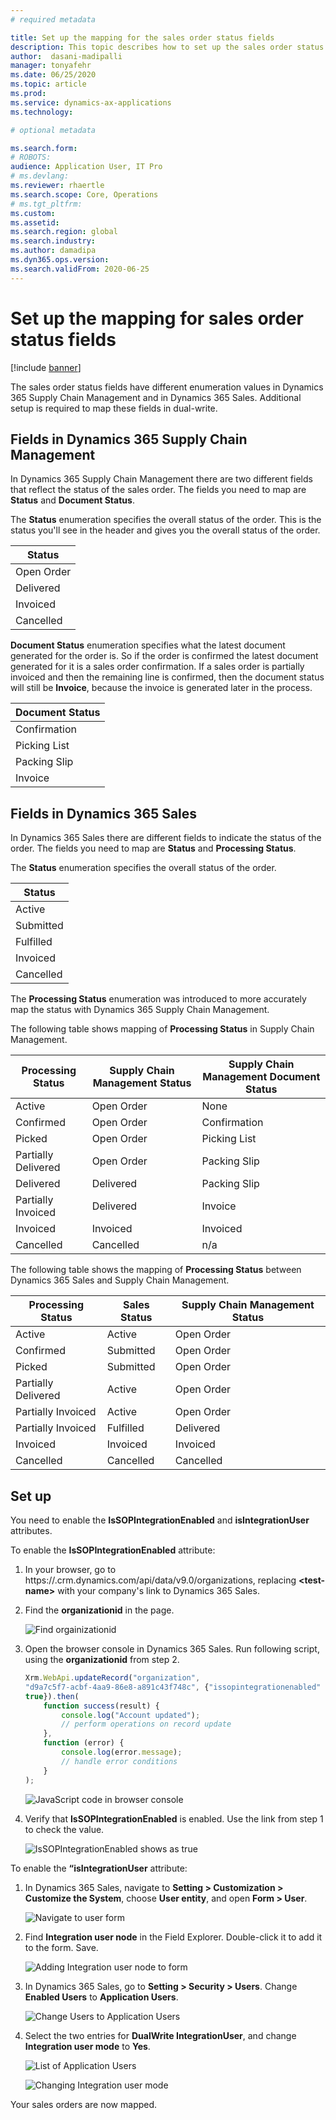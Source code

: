 ```yaml
---
# required metadata

title: Set up the mapping for the sales order status fields
description: This topic describes how to set up the sales order status fields for dual-write.
author:  dasani-madipalli
manager: tonyafehr
ms.date: 06/25/2020
ms.topic: article
ms.prod: 
ms.service: dynamics-ax-applications
ms.technology: 

# optional metadata

ms.search.form: 
# ROBOTS: 
audience: Application User, IT Pro
# ms.devlang: 
ms.reviewer: rhaertle
ms.search.scope: Core, Operations
# ms.tgt_pltfrm: 
ms.custom: 
ms.assetid: 
ms.search.region: global
ms.search.industry: 
ms.author: damadipa
ms.dyn365.ops.version: 
ms.search.validFrom: 2020-06-25
---
```


# Set up the mapping for sales order status fields

[!include [banner](../../includes/banner.md)]

The sales order status fields have different enumeration values in Dynamics 365 Supply Chain Management and in Dynamics 365 Sales. Additional setup is required to map these fields in dual-write.

## Fields in Dynamics 365 Supply Chain Management

In Dynamics 365 Supply Chain Management there are two different fields that reflect the status of the sales order. The fields you need to map are **Status** and **Document Status**.

The **Status** enumeration specifies the overall status of the order. This is the status you'll see in the header and gives you the overall status of the order.

| Status |
| ----------------------- |
| Open Order              |
| Delivered               |
| Invoiced                |
| Cancelled               |

**Document Status** enumeration specifies what the latest document generated for the order is. So if the order is confirmed the latest document generated for it is a sales order confirmation. If a sales order is partially invoiced and then the remaining line is confirmed, then the document status will still be **Invoice**, because the invoice is generated later in the process.

| Document Status |
| -------------------------------- |
| Confirmation                     |
| Picking List                     |
| Packing Slip                     |
| Invoice                          |

## Fields in Dynamics 365 Sales

In Dynamics 365 Sales there are different fields to indicate the status of the order. The fields you need to map are **Status** and **Processing Status**.

The **Status** enumeration specifies the overall status of the order.

| Status |
| ----------------------- |
| Active                  |
| Submitted               |
| Fulfilled               |
| Invoiced                |
| Cancelled               |

The **Processing Status** enumeration was introduced to more accurately map the status with Dynamics 365 Supply Chain Management.

The following table shows mapping of **Processing Status** in Supply Chain Management.

| Processing Status | Supply Chain Management Status | Supply Chain Management Document Status |
| --------------------------- | -------------- | ----------------------- |
| Active                      | Open Order     | None                    |
| Confirmed                   | Open Order     | Confirmation            |
| Picked                      | Open Order     | Picking List            |
| Partially Delivered         | Open Order     | Packing Slip            |
| Delivered                   | Delivered      | Packing Slip            |
| Partially Invoiced          | Delivered      | Invoice                 |
| Invoiced                    | Invoiced       | Invoiced                |
| Cancelled                   | Cancelled      | n/a                     |

The following table shows the mapping of **Processing Status** between Dynamics 365 Sales and Supply Chain Management.

| Processing Status | Sales Status | Supply Chain Management Status |
| --------------------- | ------------- | --------------- |
| Active                | Active        | Open Order      |
| Confirmed             | Submitted     | Open Order      |
| Picked                | Submitted     | Open Order      |
| Partially Delivered   | Active        | Open Order      |
| Partially Invoiced    | Active        | Open Order      |
| Partially Invoiced    | Fulfilled     | Delivered       |
| Invoiced              | Invoiced      | Invoiced        |
| Cancelled             | Cancelled     | Cancelled       |

## Set up

You need to enable the **IsSOPIntegrationEnabled** and **isIntegrationUser** attributes.

To enable the **IsSOPIntegrationEnabled** attribute:

1. In your browser, go to https://<test-name>.crm.dynamics.com/api/data/v9.0/organizations, replacing **\<test-name\>** with your company's link to Dynamics 365 Sales. 

2. Find the **organizationid** in the page.

    ![Find orgainizationid](media/sales-map-orgid.png)

3. Open the browser console in Dynamics 365 Sales. Run following script, using the **organizationid** from step 2.

    ```javascript
    Xrm.WebApi.updateRecord("organization",
    "d9a7c5f7-acbf-4aa9-86e8-a891c43f748c", {"issopintegrationenabled" :
    true}).then(
        function success(result) {
            console.log("Account updated");
            // perform operations on record update
        },
        function (error) {
            console.log(error.message);
            // handle error conditions
        }
    );
    ```

    ![JavaScript code in browser console](media/sales-map-script.png)

4. Verify that **IsSOPIntegrationEnabled** is enabled. Use the link from step 1 to check the value.

    ![IsSOPIntegrationEnabled shows as true](media/sales-map-integration-enabled.png)

To enable the **“isIntegrationUser** attribute:

1. In Dynamics 365 Sales, navigate to **Setting \> Customization \> Customize the System**, choose **User entity**, and open **Form \> User**.

    ![Navigate to user form](media/sales-map-user.png)

2. Find **Integration user node** in the Field Explorer. Double-click it to add it to the form. Save.

    ![Adding Integration user node to form](media/sales-map-field-explorer.png)

3. In Dynamics 365 Sales, go to **Setting \> Security \> Users**. Change **Enabled Users** to **Application Users**.

    ![Change Users to Application Users](media/sales-map-enabled-users.png)

4. Select the two entries for **DualWrite IntegrationUser**, and change **Integration user mode** to **Yes**.

    ![List of Application Users](media/sales-map-user-mode.png)

    ![Changing Integration user mode](media/sales-map-user-mode-yes.png)

Your sales orders are now mapped.
